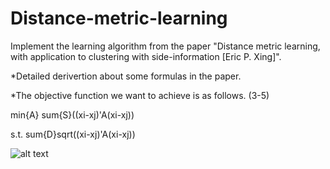 # Distance-metric-learning
Implement the learning algorithm from the paper "Distance metric learning, with application to clustering with side-information [Eric P. Xing]".

*Detailed derivertion about some formulas in the paper.

*The objective function we want to achieve is as follows. (3-5)

min{A} sum{S}((xi-xj)'A(xi-xj))

s.t. sum{D}sqrt((xi-xj)'A(xi-xj))

![alt text](https://drive.google.com/drive/folders/1SLkKYRXT34E3_UFxDiQVu5HJZ-VPHOLK)
